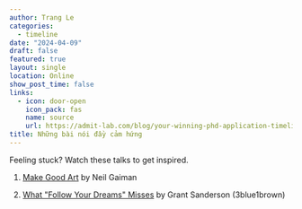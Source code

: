 ```yaml
---
author: Trang Le
categories:
  - timeline
date: "2024-04-09"
draft: false
featured: true
layout: single
location: Online
show_post_time: false
links:
  - icon: door-open
    icon_pack: fas
    name: source
    url: https://admit-lab.com/blog/your-winning-phd-application-timeline/
title: Những bài nói đầy cảm hứng
---
```


Feeling stuck? Watch these talks to get inspired.

1. [Make Good Art](https://youtu.be/plWexCID-kA?si=A6rYUqqR9NKzYMdL) by Neil Gaiman

2. [What "Follow Your Dreams" Misses](https://youtu.be/W3I3kAg2J7w?si=zT4_G9wpfCbfOttm) by Grant Sanderson (3blue1brown)
